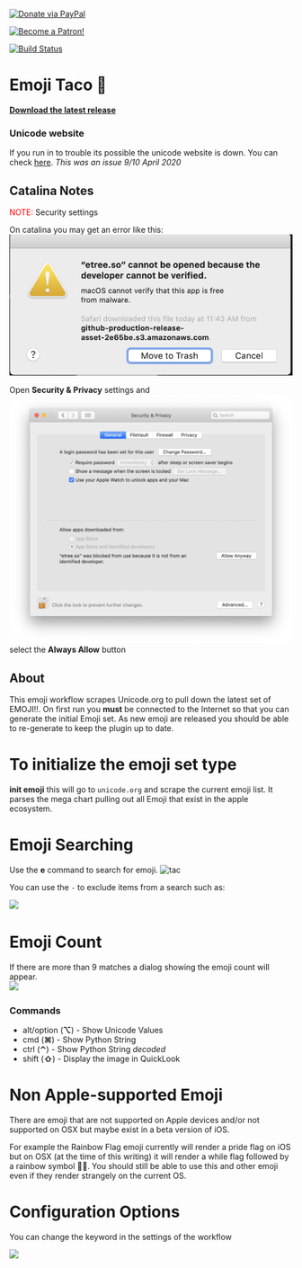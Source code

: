 
[![Donate via PayPal](https://img.shields.io/badge/Donate-PayPal-blue.svg?style=flat-square)](https://www.paypal.com/cgi-bin/webscr?cmd=_donations&business=J4ECF77LB2BCE&currency_code=USD&source=url)

[![Become a Patron!](https://img.shields.io/badge/Patreon-Become%20a%20Patron!-orange.svg?style=flat-square)](https://www.patreon.com/fvcproductions)



[![Build Status](https://travis-ci.org/jeeftor/EmojiTaco.svg?branch=master)](https://travis-ci.org/jeeftor/EmojiTaco)

# Emoji Taco 🌮 

[**Download the latest release**](https://github.com/jeeftor/EmojiTaco/releases)

### Unicode website

If you run in to trouble its possible the unicode website is down. You can check [here](https://downfor.io/unicode.org). _This was an issue 9/10 April 2020_


## Catalina Notes

<span style="color:red">NOTE:</span> Security settings 

On catalina you may get an error like this:
![docs/catalina1.png](docs/catalina1.png)

Open **Security & Privacy** settings and 
![docs/catalina2.png](docs/catalina2.png)
select the **Always Allow** button

## About
This emoji workflow scrapes Unicode.org to pull down the latest set of EMOJI!!.  On first run you **must** be connected to the Internet so that you can generate the initial Emoji set.  As new emoji are released you should be able to re-generate to keep the plugin up to date.

<!--## Why


This workflow was developed because none of the existing emoji workflows had the support for the taco icon or any of the newer icons such as the multi-racial people

![color](docs/tones.png)-->


# To initialize the emoji set type

**init emoji** this will go to `unicode.org` and scrape the current emoji list.  It parses the mega chart pulling out all Emoji that exist in the apple ecosystem.

# Emoji Searching

Use the **e** command to search for emoji.
![tac](docs/taco.png)

You can use the `-` to exclude items from a search such as:

![](docs/complexsearch.png)

# Emoji Count
If there are more than 9 matches a dialog showing the emoji count will appear.  
![](docs/ecount.png)


### Commands

* alt/option (**⌥**)  -  Show Unicode Values
* cmd (**⌘**) - Show Python String
* ctrl (**⌃**) - Show Python String *decoded*
* shift (**⇧**) - Display the image in QuickLook



# Non Apple-supported Emoji

There are emoji that are not supported on Apple devices and/or not supported on OSX but maybe exist in a beta version of iOS.

For example the Rainbow Flag emoji currently will render a pride flag on iOS but on OSX (at the time of this writing) it will render a while flag followed by a rainbow symbol 🏳️‍🌈️.  You should still be able to use this and other emoji even if they render strangely on the current OS.

# Configuration Options
You can change the keyword in the settings of the workflow

![](docs/settings.png)

